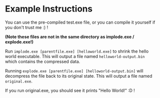 # Example Instructions #
You can use the pre-compiled test.exe file, or you can compile it yourself if you don't trust me :) !

**(Note these files are not in the same directory as implode.exe / explode.exe!)**


Run `implode.exe [parentfile.exe] [helloworld.exe]` to shrink the hello world executable.
This will output a file named `helloworld-output.bin` which contains the compressed data.

Running `explode.exe [parentfile.exe] [helloworld-output.bin]` will decompress the file back to its original state.
This will output a file named `original.exe`.

 If you run original.exe, you should see it prints "Hello World!" :D !
